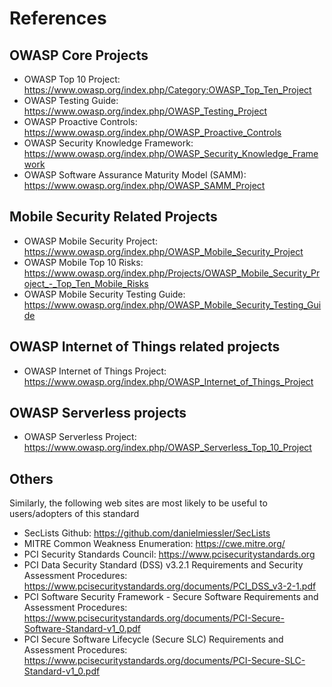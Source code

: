 # References


## OWASP Core Projects

* OWASP Top 10 Project: https://www.owasp.org/index.php/Category:OWASP_Top_Ten_Project
* OWASP Testing Guide: https://www.owasp.org/index.php/OWASP_Testing_Project
* OWASP Proactive Controls: https://www.owasp.org/index.php/OWASP_Proactive_Controls
* OWASP Security Knowledge Framework:
https://www.owasp.org/index.php/OWASP_Security_Knowledge_Framework
* OWASP Software Assurance Maturity Model (SAMM):
https://www.owasp.org/index.php/OWASP_SAMM_Project

## Mobile Security Related Projects

* OWASP Mobile Security Project: https://www.owasp.org/index.php/OWASP_Mobile_Security_Project
* OWASP Mobile Top 10 Risks:
https://www.owasp.org/index.php/Projects/OWASP_Mobile_Security_Project_-_Top_Ten_Mobile_Risks
* OWASP Mobile Security Testing Guide:
https://www.owasp.org/index.php/OWASP_Mobile_Security_Testing_Guide

## OWASP Internet of Things related projects
* OWASP Internet of Things Project: https://www.owasp.org/index.php/OWASP_Internet_of_Things_Project

## OWASP Serverless projects
* OWASP Serverless Project: https://www.owasp.org/index.php/OWASP_Serverless_Top_10_Project

## Others
Similarly, the following web sites are most likely to be useful to users/adopters of this standard
* SecLists Github: https://github.com/danielmiessler/SecLists
* MITRE Common Weakness Enumeration: https://cwe.mitre.org/
* PCI Security Standards Council: https://www.pcisecuritystandards.org
* PCI Data Security Standard (DSS) v3.2.1 Requirements and Security Assessment Procedures:
https://www.pcisecuritystandards.org/documents/PCI_DSS_v3-2-1.pdf
* PCI Software Security Framework - Secure Software Requirements and Assessment Procedures:
https://www.pcisecuritystandards.org/documents/PCI-Secure-Software-Standard-v1_0.pdf
* PCI Secure Software Lifecycle (Secure SLC) Requirements and Assessment Procedures:
https://www.pcisecuritystandards.org/documents/PCI-Secure-SLC-Standard-v1_0.pdf
